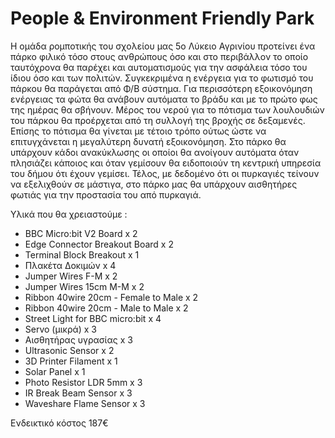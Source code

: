 # People & Environment Friendly Park

Η ομάδα ρομποτικής του σχολείου μας 5o Λύκειο Αγρινίου προτείνει ένα πάρκο φιλικό τόσο στους ανθρώπους όσο και στο περιβάλλον το οποίο ταυτόχρονα θα παρέχει και αυτοματισμούς για την ασφάλεια τόσο του ίδιου όσο και των πολιτών.
Συγκεκριμένα η ενέργεια για το φωτισμό του πάρκου θα παράγεται από Φ/Β σύστημα. Για περισσότερη εξοικονόμηση ενέργειας τα φώτα θα ανάβουν αυτόματα το βράδυ και με το πρώτο φως της ημέρας θα σβήνουν. Μέρος του νερού για το πότισμα των λουλουδιών του πάρκου θα προέρχεται από τη συλλογή της βροχής σε δεξαμενές. Επίσης το πότισμα θα γίνεται με τέτοιο τρόπο ούτως ώστε να επιτυγχάνεται η μεγαλύτερη δυνατή εξοικονόμηση. Στο πάρκο θα υπάρχουν κάδοι ανακύκλωσης οι οποίοι θα ανοίγουν αυτόματα όταν πλησιάζει κάποιος και όταν γεμίσουν θα ειδοποιούν τη κεντρική υπηρεσία του δήμου ότι έχουν γεμίσει. 
Τέλος, με δεδομένο ότι οι πυρκαγιές τείνουν να εξελιχθούν σε μάστιγα, στο πάρκο μας θα υπάρχουν αισθητήρες φωτιάς για την προστασία του από πυρκαγιά. 

Υλικά που θα χρειαστούμε :
<ul>
  <li>BBC Micro:bit V2 Board x 2  </li>
  <li>Edge Connector Breakout Board x 2  </li>
  <li>Terminal Block Breakout x 1  </li>
  <li>Πλακέτα Δοκιμών x 4  </li>
  <li>Jumper Wires F-M x 2  </li>
  <li>Jumper Wires 15cm Μ-Μ x 2  </li>
  <li>Ribbon 40wire 20cm - Female to Μale x 2  </li>
  <li>Ribbon 40wire 20cm - Male to Male x 2  </li>
  <li>Street Light for BBC micro:bit x 4  </li>
  <li>Servo (μικρά) x 3  </li>
  <li>Αισθητήρας υγρασίας x 3  </li>
  <li>Ultrasonic Sensor x 2  </li>
  <li>3D Printer Filament x 1  </li>
  <li>Solar Panel x 1  </li>
  <li>Photo Resistor LDR 5mm x 3  </li>
  <li>IR Break Beam Sensor x 3  </li>
  <li>Waveshare Flame Sensor x 3  </li>
</ul>
Ενδεικτικό κόστος 				187€
